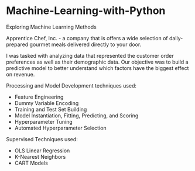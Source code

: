 # Machine-Learning-with-Python
Exploring Machine Learning Methods

Apprentice Chef, Inc. - a company that is offers a wide selection of daily-prepared gourmet meals delivered directly to your door.

I was tasked with analyzing data that represented the customer order preferences as well as their demographic data. Our objective was to build a predictive model to better understand which factors have the biggest effect on revenue. 


Processing and Model Development techniques used:

- Feature Engineering 
- Dummy Variable Encoding
- Training and Test Set Building
- Model Instantiation, Fitting, Predicting, and Scoring
- Hyperparameter Tuning
- Automated Hyperparameter Selection


Supervised Techniques used:

- OLS Linear Regression
- K-Nearest Neighbors
- CART Models



